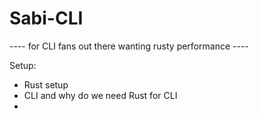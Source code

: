 # Sabi-CLI
---- for CLI fans out there wanting rusty performance ----

Setup:
- Rust setup
- CLI and why do we need Rust for CLI
- 

